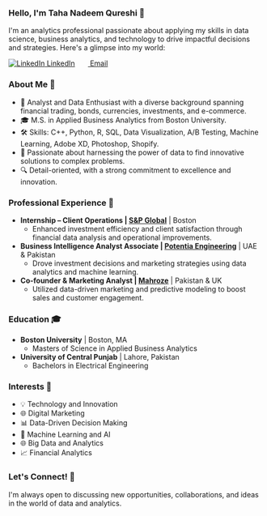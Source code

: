 ### Hello, I'm Taha Nadeem Qureshi 👋

I'm an analytics professional passionate about applying my skills in data science, business analytics, and technology to drive impactful decisions and strategies. Here's a glimpse into my world:

[![LinkedIn](https://i.stack.imgur.com/gVE0j.png) LinkedIn](https://www.linkedin.com/in/qureshitaha/)
&nbsp;     [<img src="https://upload.wikimedia.org/wikipedia/commons/thumb/7/7e/Gmail_icon_%282020%29.svg/2560px-Gmail_icon_%282020%29.svg.png" width="14"> Email](mailto:tnq@bu.edu)
&nbsp;


### About Me 🌟
- 🏦 Analyst and Data Enthusiast with a diverse background spanning financial trading, bonds, currencies, investments, and e-commerce.
- 🎓 M.S. in Applied Business Analytics from Boston University.
- 🛠 Skills: C++, Python, R, SQL, Data Visualization, A/B Testing, Machine Learning, Adobe XD, Photoshop, Shopify.
- 🤖 Passionate about harnessing the power of data to find innovative solutions to complex problems.
- 🔍 Detail-oriented, with a strong commitment to excellence and innovation.

### Professional Experience 💼
- **Internship – Client Operations | [S&P Global](https://www.spglobal.com/en/)** | Boston
  - Enhanced investment efficiency and client satisfaction through financial data analysis and operational improvements.
- **Business Intelligence Analyst Associate | [Potentia Engineering](https://potentiame.com/)** | UAE & Pakistan
  - Drove investment decisions and marketing strategies using data analytics and machine learning.
- **Co-founder & Marketing Analyst | [Mahroze](https://mahroze.com/)** | Pakistan & UK
  - Utilized data-driven marketing and predictive modeling to boost sales and customer engagement.

### Education 🎓
- **Boston University** | Boston, MA
  - Masters of Science in Applied Business Analytics
- **University of Central Punjab** | Lahore, Pakistan
  - Bachelors in Electrical Engineering

### Interests 🚀
- 💡 Technology and Innovation
- 🌐 Digital Marketing
- 📊 Data-Driven Decision Making
- 🤖 Machine Learning and AI
- 🌐 Big Data and Analytics
- 📈 Financial Analytics

### Let's Connect! 🔗
I'm always open to discussing new opportunities, collaborations, and ideas in the world of data and analytics.
